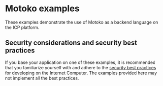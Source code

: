 # Motoko examples

These examples demonstrate the use of Motoko as a backend language on the ICP platform.

## Security considerations and security best practices

If you base your application on one of these examples, it is recommended that you familiarize yourself with and adhere to the [security best practices](https://internetcomputer.org/docs/building-apps/security/overview) for developing on the Internet Computer. The examples provided here may not implement all the best practices.
